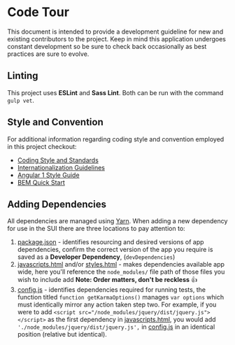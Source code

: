 # Code Tour 
This document is intended to provide a development guideline for new and existing contributors to the project.
Keep in mind this application undergoes constant development so be sure to check back occasionally as best practices are sure to evolve.

## Linting
This project uses **ESLint** and **Sass Lint**.  Both can be run with the command `gulp vet`.

## Style and Convention
For additional information regarding coding style and convention employed in this project checkout:
* [Coding Style and Standards](https://github.com/ManageIQ/manageiq/issues/8781)
* [Internationalization Guidelines](i18n.md) 
* [Angular 1 Style Guide](https://github.com/johnpapa/angular-styleguide/blob/master/a1/README.md)
* [BEM Quick Start](https://en.bem.info/methodology/quick-start/)

## Adding Dependencies
All dependencies are managed using [Yarn](https://github.com/yarnpkg/yarn).
When adding a new dependency for use in the SUI there are three locations to pay attention to:
1. [package.json](package.json) - identifies resourcing and desired versions of app dependencies, confirm the correct version of the app you require is saved as a **Developer Dependency**, (`devDependencies`)
2. [javascripts.html](client/partials/javascripts.html) and/or [styles.html](client/partials/styles.html) - makes dependencies available app wide, here you'll reference the `node_modules/` file path of those files you wish to include add **Note: Order matters, don't be reckless** :+1:
3. [config.js](gulp/config.js) - identifies dependencies required for running tests, the function titled `function getKarmaOptions()` manages  `var options` which must identically mirror any action taken step two.
   For example, if you were to add `<script src="/node_modules/jquery/dist/jquery.js"></script>` as the first dependency in [javascripts.html](client/partials/javascripts.html), you would add `'./node_modules/jquery/dist/jquery.js',` in [config.js](gulp/config.js)
   in an identical position (relative but identical).
